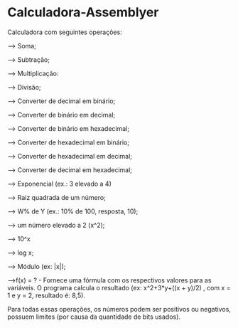 # Calculadora-Assemblyer

Calculadora com seguintes operações:

--> Soma;
  
--> Subtração;

--> Multiplicação:

--> Divisão;

--> Converter de decimal em binário;

--> Converter de binário em decimal;

--> Converter de binário em hexadecimal;

--> Converter de hexadecimal em binário;

--> Converter de hexadecimal em decimal;

--> Converter de decimal em hexadecimal;

--> Exponencial (ex.: 3 elevado a 4)

--> Raiz quadrada de um número;

--> W% de Y (ex.: 10% de 100, resposta, 10);

--> um número elevado a 2 (x^2);

--> 10^x

--> log x;

--> Módulo (ex: |x|);

-->f(x) = ? - Fornece uma fórmula com os respectivos valores para as variáveis. O programa calcula o resultado (ex: x^2+3*y+((x + y)/2) , com x = 1 e y = 2, resultado é: 8,5).


Para todas essas operações, os números podem ser positivos ou negativos, possuem limites (por causa da quantidade de bits usados).
